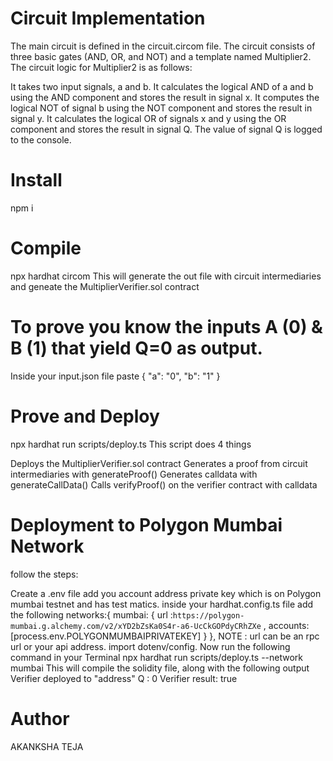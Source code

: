 # Circuit Implementation
The main circuit is defined in the circuit.circom file. The circuit consists of three basic gates (AND, OR, and NOT) and a template named Multiplier2. The circuit logic for Multiplier2 is as follows:

It takes two input signals, a and b. It calculates the logical AND of a and b using the AND component and stores the result in signal x. It computes the logical NOT of signal b using the NOT component and stores the result in signal y. It calculates the logical OR of signals x and y using the OR component and stores the result in signal Q. The value of signal Q is logged to the console.

# Install
npm i

# Compile
npx hardhat circom This will generate the out file with circuit intermediaries and geneate the MultiplierVerifier.sol contract

# To prove you know the inputs A (0) & B (1) that yield Q=0 as output.
Inside your input.json file paste { "a": "0", "b": "1" }

# Prove and Deploy
npx hardhat run scripts/deploy.ts This script does 4 things

Deploys the MultiplierVerifier.sol contract
Generates a proof from circuit intermediaries with generateProof()
Generates calldata with generateCallData()
Calls verifyProof() on the verifier contract with calldata
# Deployment to Polygon Mumbai Network
follow the steps:

Create a .env file
add you account address private key which is on Polygon mumbai testnet and has test matics.
inside your hardhat.config.ts file add the following  networks:{   mumbai: { url :`https://polygon-mumbai.g.alchemy.com/v2/xYD2bZsKa0S4r-a6-UcCkGOPdyCRhZXe` ,   accounts: [process.env.POLYGONMUMBAIPRIVATEKEY]  } }, NOTE : url can be an rpc url or your api address.
import dotenv/config.
Now run the following command in your Terminal npx hardhat run scripts/deploy.ts --network mumbai This will compile the solidity file, along with the following output Verifier deployed to "address" Q : 0 Verifier result: true
# Author
AKANKSHA TEJA
